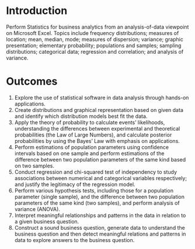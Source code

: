 # Introduction
Perform Statistics for business analytics from an analysis-of-data viewpoint on Microsoft Excel. 
Topics include frequency distributions; measures of location; mean, median, mode; measures of dispersion; variance; graphic presentation; elementary probability; populations and samples; sampling distributions; categorical data; regression and correlation; and analysis of variance.
# Outcomes
1. Explore the use of statistical software in data analysis through hands-on applications.
2. Create distributions and graphical representation based on given data and identify which distribution models best fit the data.
3. Apply the theory of probability to calculate events’ likelihoods, understanding the differences between experimental and theoretical probabilities (the Law of Large Numbers), and calculate posterior probabilities by using the Bayes’ Law with emphasis on applications.
4. Perform estimations of population parameters using confidence intervals based on one sample and perform estimations of the difference between two population parameters of the same kind based on two samples.
5. Conduct regression and chi-squared test of independency to study associations between numerical and categorical variables respectively; and justify the legitimacy of the regression model.
6. Perform various hypothesis tests, including those for a population parameter (single sample), and the difference between two population parameters of the same kind (two samples), and perform analysis of variance (ANOVA).
7. Interpret meaningful relationships and patterns in the data in relation to a given business question.
8. Construct a sound business question, generate data to understand the business question and then detect meaningful relations and patterns in data to explore answers to the business question.


